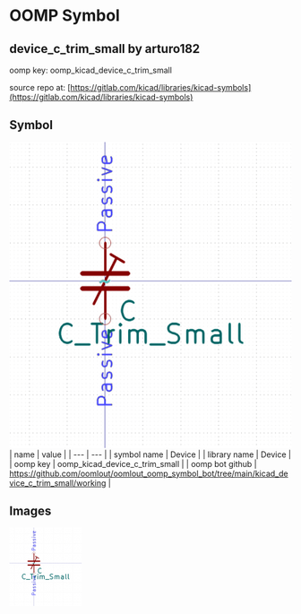 # OOMP Symbol  
## device_c_trim_small  by arturo182  
  
oomp key: oomp_kicad_device_c_trim_small  
  
source repo at: [https://gitlab.com/kicad/libraries/kicad-symbols](https://gitlab.com/kicad/libraries/kicad-symbols)  
## Symbol  
  
[![working.png](working_600.png)](working.png)  
| name | value | 
| --- | --- | 
| symbol name | Device | 
| library name | Device | 
| oomp key | oomp_kicad_device_c_trim_small | 
| oomp bot github | https://github.com/oomlout/oomlout_oomp_symbol_bot/tree/main/kicad_device_c_trim_small/working | 
## Images  
  
[![working.png](working_140.png)](working.png)  
